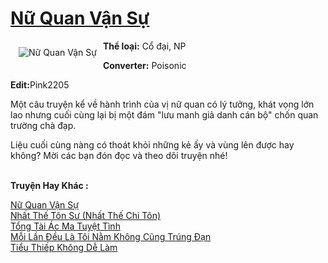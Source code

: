 <a href="https://utruyen.com/truyen/nu-quan-van-su/17599/" title="Nữ Quan Vận Sự"><h1>Nữ Quan Vận Sự</h1></a><div style="display:table"><img align="right" style="float: left; padding: 10px;" src="https://utruyen.com/images/story/200x260/nu-quan-van-su.jpg" alt="Nữ Quan Vận Sự"><b>Thể loại:</b> Cổ đại, NP<p></p><b>Converter:</b> Poisonic<p></p><b>Edit:</b>Pink2205<p></p>Một câu truyện kể về hành trình của vị nữ quan có lý tưởng, khát vọng lớn lao nhưng cuối cùng lại bị một đám "lưu manh giả danh cán bộ" chốn quan trường chà đạp.<p></p>Liệu cuối cùng nàng có thoát khỏi những kẻ ấy và vùng lên được hay không? Mời các bạn đón đọc và theo dõi truyện nhé!</div><p><br><b>Truyện Hay Khác :</b></p><a href="https://utruyen.com/truyen/nu-quan-van-su/17599/" alt="Nữ Quan Vận Sự">Nữ Quan Vận Sự</a><br/><a href="https://utruyen.com/truyen/nhat-the-ton-su-nhat-the-chi-ton/17556/" alt="Nhất Thế Tôn Sư (Nhất Thế Chi Tôn)">Nhất Thế Tôn Sư (Nhất Thế Chi Tôn)</a><br/><a href="https://github.com/quanluxury/ngontinh_top100/tree/master/19533" alt="Tổng Tài Ác Ma Tuyệt Tình">Tổng Tài Ác Ma Tuyệt Tình</a><br/><a href="https://github.com/quanluxury/ngontinh_top100/tree/master/19233" alt="Mỗi Lần Đều Là Tôi Nằm Không Cũng Trúng Đạn">Mỗi Lần Đều Là Tôi Nằm Không Cũng Trúng Đạn</a><br/><a href="https://www.google.kr/url?q=https%3A%2F%2Futruyen.com%2Ftruyen%2Ftieu-thiep-khong-de-lam%2F17272%2F" alt="Tiểu Thiếp Không Dễ Làm">Tiểu Thiếp Không Dễ Làm</a><br/>